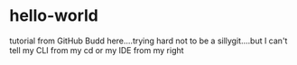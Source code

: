 # hello-world
tutorial from GitHub
Budd here....trying hard not to be a sillygit....but I can't tell my CLI from my cd or my IDE from my right